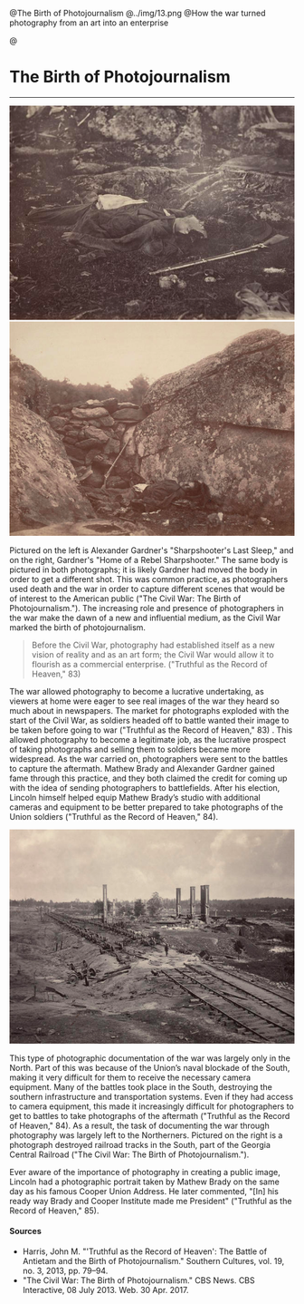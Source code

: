 @The Birth of Photojournalism
@../img/13.png
@How the war turned photography from an art into an enterprise

@
# The Birth of Photojournalism

***

<div class='ui one column center aligned grid'>
	<div class="column">
		<div class="ui centered medium images">
			<img src="../img/16.png">
			</img>
			<img src="../img/17.png">
			</img>
		</div>
	</div>
</div>

Pictured on the left is Alexander Gardner's "Sharpshooter's Last Sleep," and on the right, Gardner's "Home of a Rebel Sharpshooter." The same body is pictured in both photographs; it is likely Gardner had moved the body in order to get a different shot.  This was common practice, as photographers used death and the war in order to capture different scenes that would be of interest to the American public ("The Civil War: The Birth of Photojournalism.").  The increasing role and presence of photographers in the war make the dawn of a new and influential medium, as the Civil War marked the birth of photojournalism. 

> Before the Civil War, photography had established itself as a new vision of reality and as an art form; the Civil War would allow it to flourish as a commercial enterprise. ("Truthful as the Record of Heaven," 83)

The war allowed photography to become a lucrative undertaking, as viewers at home were eager to see real images of the war they heard so much about in newspapers.  The market for photographs exploded with the start of the Civil War, as soldiers headed off to battle wanted their image to be taken before going to war ("Truthful as the Record of Heaven," 83) . This allowed photography to become a legitimate job, as the lucrative prospect of taking photographs and selling them to soldiers became more widespread.  As the war carried on, photographers were sent to the battles to capture the aftermath.  Mathew Brady and Alexander Gardner gained fame through this practice, and they both claimed the credit for coming up with the idea of sending photographers to battlefields.  After his election, Lincoln himself helped equip Mathew Brady’s studio with additional cameras and equipment to be better prepared to take photographs of the Union soldiers ("Truthful as the Record of Heaven," 84).  

<img src="../img/14.png" class="ui medium right floated image transition visible">
</img>


This type of photographic documentation of the war was largely only in the North.  Part of this was because of the Union’s naval blockade of the South, making it very difficult for them to receive the necessary camera equipment.  Many of the battles took place in the South, destroying the southern infrastructure and transportation systems.  Even if they had access to camera equipment, this made it increasingly difficult for photographers to get to battles to take photographs of the aftermath ("Truthful as the Record of Heaven," 84). As a result, the task of documenting the war through photography was largely left to the Northerners. Pictured on the right is a photograph destroyed railroad tracks in the South, part of the Georgia Central Railroad ("The Civil War: The Birth of Photojournalism.").  

Ever aware of the importance of photography in creating a public image, Lincoln had a photographic portrait taken by Mathew Brady on the same day as his famous Cooper Union Address.  He later commented, "[In] his ready way Brady and Cooper Institute made me President" ("Truthful as the Record of Heaven," 85).  


#### Sources 
- Harris, John M. "'Truthful as the Record of Heaven': The Battle of Antietam and the Birth of Photojournalism." Southern Cultures, vol. 19, no. 3, 2013, pp. 79–94.
- "The Civil War: The Birth of Photojournalism." CBS News. CBS Interactive, 08 July 2013. Web. 30 Apr. 2017.
